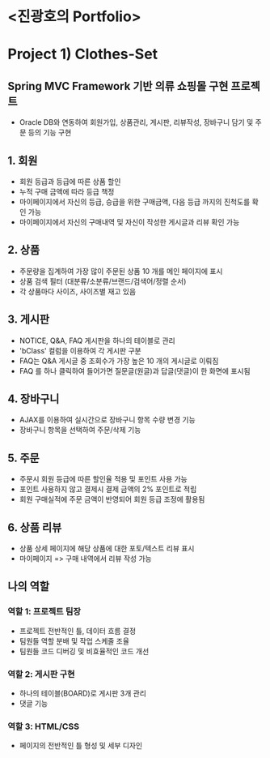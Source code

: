 # <진광호의 Portfolio>

# Project 1) Clothes-Set

## Spring MVC Framework 기반 의류 쇼핑몰 구현 프로젝트
* Oracle DB와 연동하여 회원가입, 상품관리, 게시판, 리뷰작성, 장바구니 담기 및 주문 등의 기능 구현


## 1. 회원
* 회원 등급과 등급에 따른 상품 할인
* 누적 구매 금액에 따라 등급 책정
* 마이페이지에서 자신의 등급, 승급을 위한 구매금액, 다음 등급 까지의 진척도를 확인 가능
* 마이페이지에서 자신의 구매내역 및 자신이 작성한 게시글과 리뷰 확인 가능

## 2. 상품
* 주문량을 집계하여 가장 많이 주문된 상품 10 개를 메인 페이지에 표시
* 상품 검색 필터 (대분류/소분류/브랜드/검색어/정렬 순서)
* 각 상품마다 사이즈, 사이즈별 재고 있음

## 3. 게시판
* NOTICE, Q&A, FAQ 게시판을 하나의 테이블로 관리
* 'bClass' 컬럼을 이용하여 각 게시판 구분
* FAQ는 Q&A 게시글 중 조회수가 가장 높은 10 개의 게시글로 이뤄짐
* FAQ 를 하나 클릭하여 들어가면 질문글(원글)과 답글(댓글)이 한 화면에 표시됨

## 4. 장바구니
* AJAX를 이용하여 실시간으로 장바구니 항목 수량 변경 기능
* 장바구니 항목을 선택하여 주문/삭제 기능

## 5. 주문
* 주문시 회원 등급에 따른 할인율 적용 및 포인트 사용 가능
* 포인트 사용하지 않고 결제시 결제 금액의 2% 포인트로 적립
* 회원 구매실적에 주문 금액이 반영되어 회원 등급 조정에 활용됨

## 6. 상품 리뷰
* 상품 상세 페이지에 해당 상품에 대한 포토/텍스트 리뷰 표시
* 마이페이지 => 구매 내역에서 리뷰 작성 가능


## 나의 역할
### 역할 1: 프로젝트 팀장
* 프로젝트 전반적인 틀, 데이터 흐름 결정
* 팀원들 역할 분배 및 작업 스케줄 조율
* 팀원들 코드 디버깅 및 비효율적인 코드 개선

### 역할 2: 게시판 구현
* 하나의 테이블(BOARD)로 게시판 3개 관리
* 댓글 기능

### 역할 3: HTML/CSS
* 페이지의 전반적인 틀 형성 및 세부 디자인


